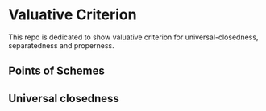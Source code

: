 # Valuative Criterion

This repo is dedicated to show valuative criterion for universal-closedness, separatedness and properness.

## Points of Schemes

## Universal closedness
